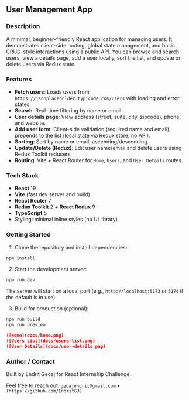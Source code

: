 ## User Management App

### Description
A minimal, beginner-friendly React application for managing users. It demonstrates client-side routing, global state management, and basic CRUD-style interactions using a public API. You can browse and search users, view a details page, add a user locally, sort the list, and update or delete users via Redux state.

### Features
- **Fetch users**: Loads users from `https://jsonplaceholder.typicode.com/users` with loading and error states.
- **Search**: Real-time filtering by name or email.
- **User details page**: View address (street, suite, city, zipcode), phone, and website.
- **Add user form**: Client-side validation (required name and email), prepends to the list (local state via Redux store, no API).
- **Sorting**: Sort by name or email, ascending/descending.
- **Update/Delete (Redux)**: Edit user name/email and delete users using Redux Toolkit reducers.
- **Routing**: Vite + React Router for `Home`, `Users`, and `User Details` routes.

### Tech Stack
- **React** 19
- **Vite** (fast dev server and build)
- **React Router** 7
- **Redux Toolkit** 2 + **React Redux** 9
- **TypeScript** 5
- Styling: minimal inline styles (no UI library)

### Getting Started
1. Clone the repository and install dependencies:
```bash
npm install
```
2. Start the development server:
```bash
npm run dev
```
The server will start on a local port (e.g., `http://localhost:5173` or `5174` if the default is in use).

3. Build for production (optional):
```bash
npm run build
npm run preview
```

```md
![Home](docs/home.png)
![Users List](docs/users-list.png)
![User Details](docs/user-details.png)
```

### Author / Contact
Built by Endrit Gecaj for React Internship Challenge.

Feel free to reach out: `gecajendrit@gmail.com` • `(https://github.com/EndritG3)`

